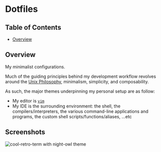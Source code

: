 # Dotfiles

## Table of Contents

<!-- START doctoc generated TOC please keep comment here to allow auto update -->
<!-- DON'T EDIT THIS SECTION, INSTEAD RE-RUN doctoc TO UPDATE -->

- [Overview](#overview)

<!-- END doctoc generated TOC please keep comment here to allow auto update -->

## Overview

My minimalist configurations.

Much of the guiding principles behind my development workflow revolves around
the [Unix Philosophy](https://en.wikipedia.org/wiki/Unix_philosophy),
minimalism, simplicity, and composability.

As such, the major themes underpinning my personal setup are as follow:

- My editor is [`vim`](https://github.com/pbnj/dotfiles/blob/main/vim/.vimrc)
- My IDE is the surrounding environment: the shell, the compilers/interpreters,
  the various command-line applications and programs, the custom shell
  scripts/functions/aliases, ...etc

## Screenshots

![cool-retro-term with night-owl theme](https://i.imgur.com/hqpV0ML.jpeg)
